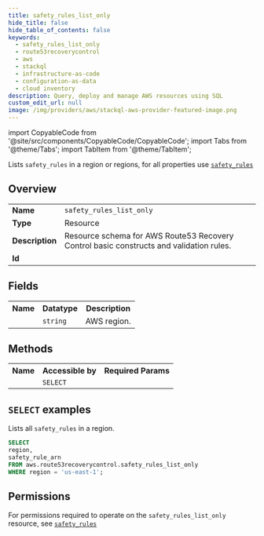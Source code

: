```yaml
---
title: safety_rules_list_only
hide_title: false
hide_table_of_contents: false
keywords:
  - safety_rules_list_only
  - route53recoverycontrol
  - aws
  - stackql
  - infrastructure-as-code
  - configuration-as-data
  - cloud inventory
description: Query, deploy and manage AWS resources using SQL
custom_edit_url: null
image: /img/providers/aws/stackql-aws-provider-featured-image.png
---
```


import CopyableCode from '@site/src/components/CopyableCode/CopyableCode';
import Tabs from '@theme/Tabs';
import TabItem from '@theme/TabItem';

Lists <code>safety_rules</code> in a region or regions, for all properties use <a href="/providers/aws/serviceName/safety_rules/"><code>safety_rules</code></a>

## Overview
<table><tbody>
<tr><td><b>Name</b></td><td><code>safety_rules_list_only</code></td></tr>
<tr><td><b>Type</b></td><td>Resource</td></tr>
<tr><td><b>Description</b></td><td>Resource schema for AWS Route53 Recovery Control basic constructs and validation rules.</td></tr>
<tr><td><b>Id</b></td><td><CopyableCode code="aws.route53recoverycontrol.safety_rules_list_only" /></td></tr>
</tbody></table>

## Fields
<table><tbody><tr><th>Name</th><th>Datatype</th><th>Description</th></tr><tr><td><CopyableCode code="region" /></td><td><code>string</code></td><td>AWS region.</td></tr>
</tbody></table>

## Methods

<table><tbody>
  <tr>
    <th>Name</th>
    <th>Accessible by</th>
    <th>Required Params</th>
  </tr>
  <tr>
    <td><CopyableCode code="list_resources" /></td>
    <td><code>SELECT</code></td>
    <td><CopyableCode code="region" /></td>
  </tr>
</tbody></table>

## `SELECT` examples
Lists all <code>safety_rules</code> in a region.
```sql
SELECT
region,
safety_rule_arn
FROM aws.route53recoverycontrol.safety_rules_list_only
WHERE region = 'us-east-1';
```


## Permissions

For permissions required to operate on the <code>safety_rules_list_only</code> resource, see <a href="/providers/aws/route53recoverycontrol/safety_rules/#permissions"><code>safety_rules</code></a>

